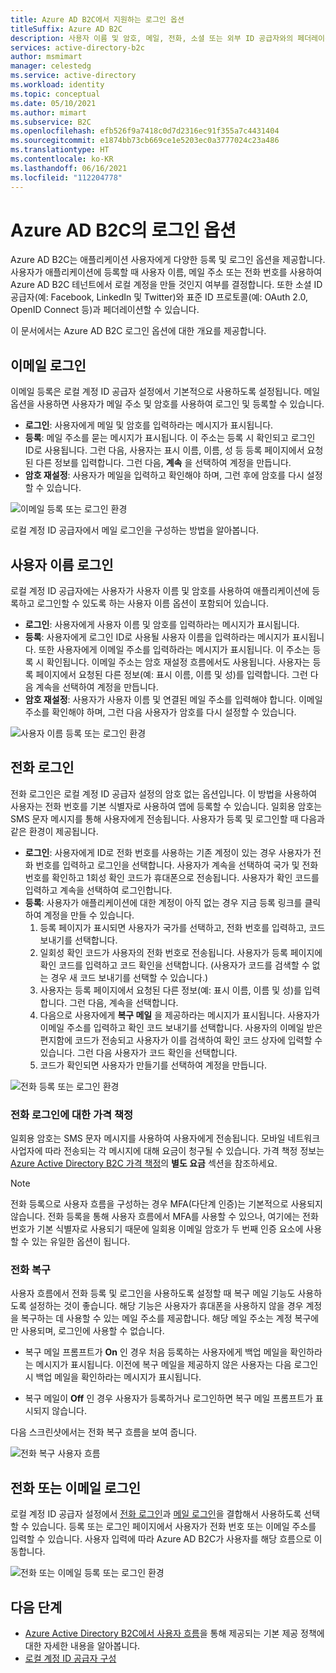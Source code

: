 ```yaml
---
title: Azure AD B2C에서 지원하는 로그인 옵션
titleSuffix: Azure AD B2C
description: 사용자 이름 및 암호, 메일, 전화, 소셜 또는 외부 ID 공급자와의 페더레이션을 포함하여 Azure Active Directory B2C에서 사용할 수 있는 등록 및 로그인 옵션에 대해 알아봅니다.
services: active-directory-b2c
author: msmimart
manager: celestedg
ms.service: active-directory
ms.workload: identity
ms.topic: conceptual
ms.date: 05/10/2021
ms.author: mimart
ms.subservice: B2C
ms.openlocfilehash: efb526f9a7418c0d7d2316ec91f355a7c4431404
ms.sourcegitcommit: e1874bb73cb669ce1e5203ec0a3777024c23a486
ms.translationtype: HT
ms.contentlocale: ko-KR
ms.lasthandoff: 06/16/2021
ms.locfileid: "112204778"
---
```

# <a name="sign-in-options-in-azure-ad-b2c"></a>Azure AD B2C의 로그인 옵션

Azure AD B2C는 애플리케이션 사용자에게 다양한 등록 및 로그인 옵션을 제공합니다. 사용자가 애플리케이션에 등록할 때 사용자 이름, 메일 주소 또는 전화 번호를 사용하여 Azure AD B2C 테넌트에서 로컬 계정을 만들 것인지 여부를 결정합니다. 또한 소셜 ID 공급자(예: Facebook, LinkedIn 및 Twitter)와 표준 ID 프로토콜(예: OAuth 2.0, OpenID Connect 등)과 페더레이션할 수 있습니다.

이 문서에서는 Azure AD B2C 로그인 옵션에 대한 개요를 제공합니다.

## <a name="email-sign-in"></a>이메일 로그인

이메일 등록은 로컬 계정 ID 공급자 설정에서 기본적으로 사용하도록 설정됩니다. 메일 옵션을 사용하면 사용자가 메일 주소 및 암호를 사용하여 로그인 및 등록할 수 있습니다.

- **로그인**: 사용자에게 메일 및 암호를 입력하라는 메시지가 표시됩니다.
- **등록**: 메일 주소를 묻는 메시지가 표시됩니다. 이 주소는 등록 시 확인되고 로그인 ID로 사용됩니다. 그런 다음, 사용자는 표시 이름, 이름, 성 등 등록 페이지에서 요청된 다른 정보를 입력합니다. 그런 다음, **계속** 을 선택하여 계정을 만듭니다.
- **암호 재설정**: 사용자가 메일을 입력하고 확인해야 하며, 그런 후에 암호를 다시 설정할 수 있습니다.

![이메일 등록 또는 로그인 환경](./media/sign-in-options/local-account-email-experience.png)

로컬 계정 ID 공급자에서 메일 로그인을 구성하는 방법을 알아봅니다.
## <a name="username-sign-in"></a>사용자 이름 로그인

로컬 계정 ID 공급자에는 사용자가 사용자 이름 및 암호를 사용하여 애플리케이션에 등록하고 로그인할 수 있도록 하는 사용자 이름 옵션이 포함되어 있습니다.

- **로그인**: 사용자에게 사용자 이름 및 암호를 입력하라는 메시지가 표시됩니다.
- **등록**: 사용자에게 로그인 ID로 사용될 사용자 이름을 입력하라는 메시지가 표시됩니다. 또한 사용자에게 이메일 주소를 입력하라는 메시지가 표시됩니다. 이 주소는 등록 시 확인됩니다. 이메일 주소는 암호 재설정 흐름에서도 사용됩니다. 사용자는 등록 페이지에서 요청된 다른 정보(예: 표시 이름, 이름 및 성)를 입력합니다. 그런 다음 계속을 선택하여 계정을 만듭니다.
- **암호 재설정**: 사용자가 사용자 이름 및 연결된 메일 주소를 입력해야 합니다. 이메일 주소를 확인해야 하며, 그런 다음 사용자가 암호를 다시 설정할 수 있습니다.

![사용자 이름 등록 또는 로그인 환경](./media/sign-in-options/local-account-username-experience.png)

## <a name="phone-sign-in"></a>전화 로그인

전화 로그인은 로컬 계정 ID 공급자 설정의 암호 없는 옵션입니다. 이 방법을 사용하여 사용자는 전화 번호를 기본 식별자로 사용하여 앱에 등록할 수 있습니다. 일회용 암호는 SMS 문자 메시지를 통해 사용자에게 전송됩니다. 사용자가 등록 및 로그인할 때 다음과 같은 환경이 제공됩니다.

- **로그인**: 사용자에게 ID로 전화 번호를 사용하는 기존 계정이 있는 경우 사용자가 전화 번호를 입력하고 로그인을 선택합니다. 사용자가 계속을 선택하여 국가 및 전화 번호를 확인하고 1회성 확인 코드가 휴대폰으로 전송됩니다. 사용자가 확인 코드를 입력하고 계속을 선택하여 로그인합니다.
- **등록**: 사용자가 애플리케이션에 대한 계정이 아직 없는 경우 지금 등록 링크를 클릭하여 계정을 만들 수 있습니다.
    1. 등록 페이지가 표시되면 사용자가 국가를 선택하고, 전화 번호를 입력하고, 코드 보내기를 선택합니다. 
    1. 일회성 확인 코드가 사용자의 전화 번호로 전송됩니다. 사용자가 등록 페이지에 확인 코드를 입력하고 코드 확인을 선택합니다. (사용자가 코드를 검색할 수 없는 경우 새 코드 보내기를 선택할 수 있습니다.)
    1. 사용자는 등록 페이지에서 요청된 다른 정보(예: 표시 이름, 이름 및 성)를 입력합니다. 그런 다음, 계속을 선택합니다.
    1. 다음으로 사용자에게 **복구 메일** 을 제공하라는 메시지가 표시됩니다. 사용자가 이메일 주소를 입력하고 확인 코드 보내기를 선택합니다. 사용자의 이메일 받은 편지함에 코드가 전송되고 사용자가 이를 검색하여 확인 코드 상자에 입력할 수 있습니다. 그런 다음 사용자가 코드 확인을 선택합니다.
    1. 코드가 확인되면 사용자가 만들기를 선택하여 계정을 만듭니다.

![전화 등록 또는 로그인 환경](./media/sign-in-options/local-account-phone-experience.png)

### <a name="pricing-for-phone-sign-in"></a>전화 로그인에 대한 가격 책정

일회용 암호는 SMS 문자 메시지를 사용하여 사용자에게 전송됩니다. 모바일 네트워크 사업자에 따라 전송되는 각 메시지에 대해 요금이 청구될 수 있습니다. 가격 책정 정보는 [Azure Active Directory B2C 가격 책정](https://azure.microsoft.com/pricing/details/active-directory-b2c/)의 **별도 요금** 섹션을 참조하세요.

> [!NOTE]
> 전화 등록으로 사용자 흐름을 구성하는 경우 MFA(다단계 인증)는 기본적으로 사용되지 않습니다. 전화 등록을 통해 사용자 흐름에서 MFA를 사용할 수 있으나, 여기에는 전화 번호가 기본 식별자로 사용되기 때문에 일회용 이메일 암호가 두 번째 인증 요소에 사용할 수 있는 유일한 옵션이 됩니다.

### <a name="phone-recovery"></a>전화 복구

사용자 흐름에서 전화 등록 및 로그인을 사용하도록 설정할 때 복구 메일 기능도 사용하도록 설정하는 것이 좋습니다. 해당 기능은 사용자가 휴대폰을 사용하지 않을 경우 계정을 복구하는 데 사용할 수 있는 메일 주소를 제공합니다. 해당 메일 주소는 계정 복구에만 사용되며, 로그인에 사용할 수 없습니다.

- 복구 메일 프롬프트가 **On** 인 경우 처음 등록하는 사용자에게 백업 메일을 확인하라는 메시지가 표시됩니다. 이전에 복구 메일을 제공하지 않은 사용자는 다음 로그인 시 백업 메일을 확인하라는 메시지가 표시됩니다.

- 복구 메일이 **Off** 인 경우 사용자가 등록하거나 로그인하면 복구 메일 프롬프트가 표시되지 않습니다.

다음 스크린샷에서는 전화 복구 흐름을 보여 줍니다.

![전화 복구 사용자 흐름](./media/sign-in-options/local-account-change-phone-flow.png)


## <a name="phone-or-email-sign-in"></a>전화 또는 이메일 로그인

로컬 계정 ID 공급자 설정에서 [전화 로그인](#phone-sign-in)과 [메일 로그인](#email-sign-in)을 결합해서 사용하도록 선택할 수 있습니다. 등록 또는 로그인 페이지에서 사용자가 전화 번호 또는 이메일 주소를 입력할 수 있습니다. 사용자 입력에 따라 Azure AD B2C가 사용자를 해당 흐름으로 이동합니다.

![전화 또는 이메일 등록 또는 로그인 환경](./media/sign-in-options/local-account-phone-and-email-experience.png)

## <a name="next-steps"></a>다음 단계

- [Azure Active Directory B2C에서 사용자 흐름](user-flow-overview.md)을 통해 제공되는 기본 제공 정책에 대한 자세한 내용을 알아봅니다.
- [로컬 계정 ID 공급자 구성](identity-provider-local.md)
